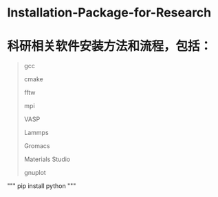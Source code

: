 # Installation-Package-for-Research
# 科研相关软件安装方法和流程，包括：
> gcc
> 
> cmake
>
> fftw
>
> mpi
>
> VASP
>
> Lammps
>
> Gromacs
>
> Materials Studio
>
> gnuplot
>

"""
pip install python
"""
